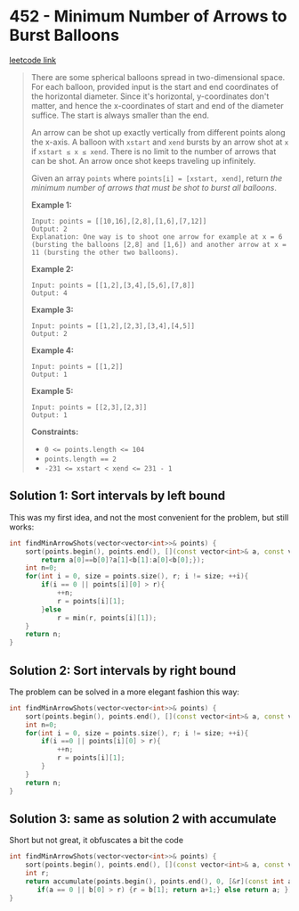 # 452 - Minimum Number of Arrows to Burst Balloons

[leetcode link](https://leetcode.com/problems/minimum-number-of-arrows-to-burst-balloons/)

> There are some spherical balloons spread in two-dimensional space. For each balloon,  provided input is the start and end coordinates of the horizontal  diameter. Since it's horizontal, y-coordinates don't matter, and hence  the x-coordinates of start and end of the diameter suffice. The start is always smaller than the end.
>
> An arrow can be shot up exactly vertically from different points along the x-axis. A balloon with `xstart` and `xend` bursts by an arrow shot at `x` if `xstart ≤ x ≤ xend`. There is no limit to the number of arrows that can be shot. An arrow once shot keeps traveling up infinitely.
>
> Given an array `points` where `points[i] = [xstart, xend]`, return *the minimum number of arrows that must be shot to burst all balloons*.
>
> **Example 1:**
>
> ```
> Input: points = [[10,16],[2,8],[1,6],[7,12]]
> Output: 2
> Explanation: One way is to shoot one arrow for example at x = 6 (bursting the balloons [2,8] and [1,6]) and another arrow at x = 11 (bursting the other two balloons).
> ```
>
> **Example 2:**
>
> ```
> Input: points = [[1,2],[3,4],[5,6],[7,8]]
> Output: 4
> ```
>
> **Example 3:**
>
> ```
> Input: points = [[1,2],[2,3],[3,4],[4,5]]
> Output: 2
> ```
>
> **Example 4:**
>
> ```
> Input: points = [[1,2]]
> Output: 1
> ```
>
> **Example 5:**
>
> ```
> Input: points = [[2,3],[2,3]]
> Output: 1
> ```
>
> **Constraints:**
>
> - `0 <= points.length <= 104`
> - `points.length == 2`
> - `-231 <= xstart < xend <= 231 - 1`

## Solution 1: Sort intervals by left bound

This was my first idea, and not the most convenient for the problem, but still works:

```cpp
int findMinArrowShots(vector<vector<int>>& points) {
	sort(points.begin(), points.end(), [](const vector<int>& a, const vector<int>& b){
		return a[0]==b[0]?a[1]<b[1]:a[0]<b[0];});
	int n=0;
	for(int i = 0, size = points.size(), r; i != size; ++i){
		if(i == 0 || points[i][0] > r){
			++n;
			r = points[i][1];
		}else
			r = min(r, points[i][1]);
	}
	return n;
}
```

## Solution 2: Sort intervals by right bound

The problem can be solved in a more elegant fashion this way:

```cpp
int findMinArrowShots(vector<vector<int>>& points) {
	sort(points.begin(), points.end(), [](const vector<int>& a, const vector<int>& b){return a[1]<b[1];});
	int n=0;
	for(int i = 0, size = points.size(), r; i != size; ++i){
		if(i ==0 || points[i][0] > r){
			++n;
			r = points[i][1];
		} 
	}
	return n;
}
```

## Solution 3: same as solution 2 with accumulate

Short but not great, it obfuscates a bit the code

```cpp
int findMinArrowShots(vector<vector<int>>& points) {
	sort(points.begin(), points.end(), [](const vector<int>& a, const vector<int>& b){return a[1]<b[1];});
	int r;
	return accumulate(points.begin(), points.end(), 0, [&r](const int a, const vector<int>& b){
	   if(a == 0 || b[0] > r) {r = b[1]; return a+1;} else return a; });
}
```